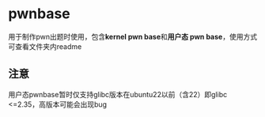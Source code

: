 # pwnbase

用于制作pwn出题时使用，包含**kernel pwn base**和**用户态 pwn base**，使用方式可查看文件夹内readme

## 注意
用户态pwnbase暂时仅支持glibc版本在ubuntu22以前（含22）即glibc <=2.35，高版本可能会出现bug
